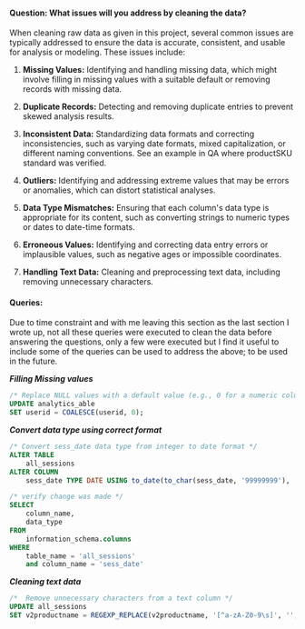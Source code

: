 #### Question: What issues will you address by cleaning the data?
When cleaning raw data as given in this project, several common issues are typically addressed to ensure the data is accurate, consistent, and usable for analysis or modeling. These issues include:

1. **Missing Values:** Identifying and handling missing data, which might involve filling in missing values with a suitable default or removing records with missing data.

2. **Duplicate Records:** Detecting and removing duplicate entries to prevent skewed analysis results.

3. **Inconsistent Data:** Standardizing data formats and correcting inconsistencies, such as varying date formats, mixed capitalization, or different naming conventions. See an example in QA where productSKU standard was verified.

4. **Outliers:** Identifying and addressing extreme values that may be errors or anomalies, which can distort statistical analyses.

5. **Data Type Mismatches:** Ensuring that each column's data type is appropriate for its content, such as converting strings to numeric types or dates to date-time formats.

6. **Erroneous Values:** Identifying and correcting data entry errors or implausible values, such as negative ages or impossible coordinates.

7. **Handling Text Data:** Cleaning and preprocessing text data, including removing unnecessary characters.

#### Queries:
Due to time constraint and with me leaving this section as the last section I wrote up, not all these queries were executed to clean the data before answering the questions, only a few were executed but I find it useful to include some of the queries can be used to address the above; to be used in the future.


***Filling Missing values***
```sql
/* Replace NULL values with a default value (e.g., 0 for a numeric column) */
UPDATE analytics_able
SET userid = COALESCE(userid, 0);
```

***Convert data type using correct format***

```sql
/* Convert sess_date data type from integer to date format */
ALTER TABLE
    all_sessions
ALTER COLUMN
    sess_date TYPE DATE USING to_date(to_char(sess_date, '99999999'), 'YYYYMMDD');

/* verify change was made */
SELECT
    column_name,
    data_type
FROM
    information_schema.columns
WHERE
    table_name = 'all_sessions'
    and column_name = 'sess_date'
```


***Cleaning text data***

```sql
/*  Remove unnecessary characters from a text column */
UPDATE all_sessions
SET v2productname = REGEXP_REPLACE(v2productname, '[^a-zA-Z0-9\s]', '', 'g');

```